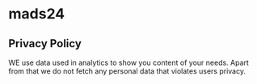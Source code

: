 # mads24
## Privacy Policy
WE use data used in analytics to show you content of your needs. Apart from that we do not fetch any personal data that violates users privacy.
